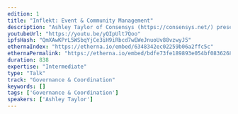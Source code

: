 ```yaml
---
edition: 1
title: "Inflekt: Event & Community Management"
description: "Ashley Taylor of Consensys (https://consensys.net/) presents on Inflekt, an open source tribal network and events management platform."
youtubeUrl: "https://youtu.be/yQIpUlt7Qoo"
ipfsHash: "QmXAwKPrL5WSbqYjCe3iH9iRbcd7wEWeJnuoUv88vzwyJ5"
ethernaIndex: "https://etherna.io/embed/6348342ec02259b06a2ffc5c"
ethernaPermalink: "https://etherna.io/embed/bdfe73fe189893e054bf0836268d3b798a1756de211dea88b346a15d5dc2bca1"
duration: 838
expertise: "Intermediate"
type: "Talk"
track: "Governance & Coordination"
keywords: []
tags: ['Governance & Coordination']
speakers: ['Ashley Taylor']
---
```

